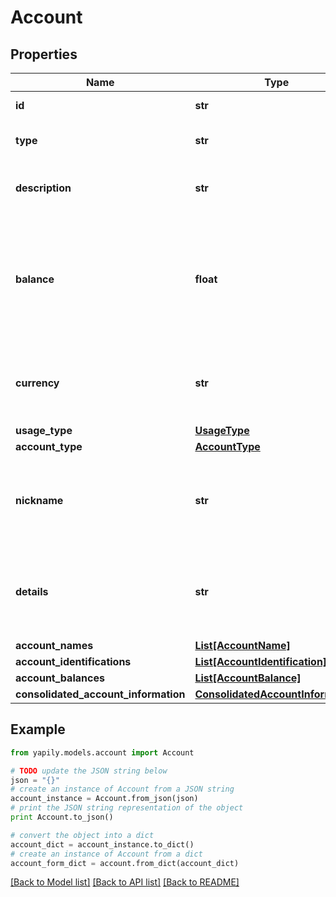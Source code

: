 # Account


## Properties

Name | Type | Description | Notes
------------ | ------------- | ------------- | -------------
**id** | **str** | Unique identifier of the account. | [optional] 
**type** | **str** | Specifies the type of account e.g. (BUSINESS_CURRENT). | [optional] 
**description** | **str** | Product name as defined by the financial institution for this account | [optional] 
**balance** | **float** | Main / headline balance for the account. &lt;br&gt;&lt;br&gt; Use of this field is recommended as fallback only. Instead, use of the typed balances (accountBalances) is recommended. | [optional] 
**currency** | **str** | Currency the bank account balance is denoted in. &lt;br&gt;&lt;br&gt; Specified as a 3-letter ISO 4217 currency code | [optional] 
**usage_type** | [**UsageType**](UsageType.md) |  | [optional] 
**account_type** | [**AccountType**](AccountType.md) |  | [optional] 
**nickname** | **str** | Nickname of the account that was provided by the account owner. &lt;br&gt;&lt;br&gt; May be used to aid identification of the account. | [optional] 
**details** | **str** | Supplementary specifications that might be provided by the Bank. These provide further characteristics about the account. | [optional] 
**account_names** | [**List[AccountName]**](AccountName.md) |  | [optional] 
**account_identifications** | [**List[AccountIdentification]**](AccountIdentification.md) |  | [optional] 
**account_balances** | [**List[AccountBalance]**](AccountBalance.md) |  | [optional] 
**consolidated_account_information** | [**ConsolidatedAccountInformation**](ConsolidatedAccountInformation.md) |  | [optional] 

## Example

```python
from yapily.models.account import Account

# TODO update the JSON string below
json = "{}"
# create an instance of Account from a JSON string
account_instance = Account.from_json(json)
# print the JSON string representation of the object
print Account.to_json()

# convert the object into a dict
account_dict = account_instance.to_dict()
# create an instance of Account from a dict
account_form_dict = account.from_dict(account_dict)
```
[[Back to Model list]](../README.md#documentation-for-models) [[Back to API list]](../README.md#documentation-for-api-endpoints) [[Back to README]](../README.md)


